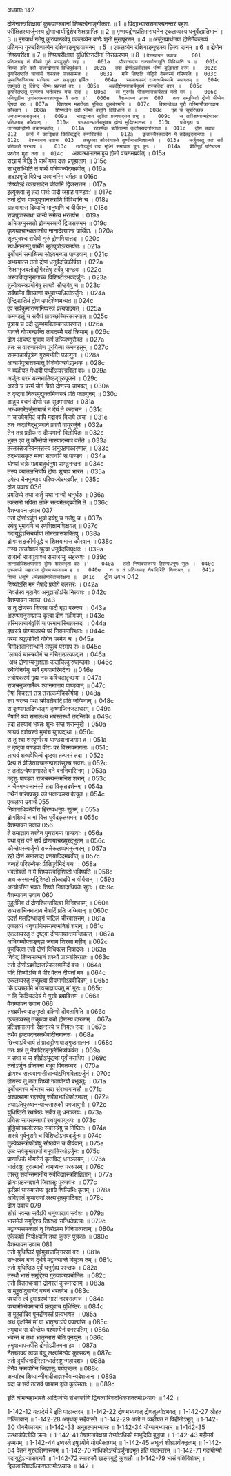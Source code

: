 अध्यायः 142

द्रोणेनास्त्रशिक्षायां कुरुपाण्डवानां शिष्यत्वेनाङ्गीकारः ॥ 1 ॥ विद्याभ्याससमाप्त्यनन्तरं बहुशः परीक्षितस्यार्जुनस्य द्रोणाचार्याद्विशेषशिक्षाप्राप्तिः ॥ 2 ॥ मृण्मयद्रोणप्रतिमाराधनेन एकलव्यस्य धनुर्वेदप्रतिभानं ॥ 3 ॥ मृगयार्थं गतेषु कुरुपाण्डवेषु एकलव्येन बाणैः शुनो मुखपूरणम् ॥ 4 ॥ अर्जुनप्रार्थनया द्रोणेनैकलव्यं प्रतिगम्य गुरुदक्षिणात्वेन दक्षिणाङ्गुष्ठयाचनम् ॥ 5 ॥ एकलव्येन दक्षिणाङ्गुष्ठस्य छित्वा दानम् ॥ 6 ॥ द्रोणेन शिष्यपरीक्षा ॥ 7 ॥ शिष्यपरीक्षायां युधिष्ठिरादीनां निराकरणम् ॥ 8 ॥
`वैशम्पायन उवाच 	001  
प्रतिजग्राह तं भीष्मो गुरुं पाण्डुसुतैः सह ।	001a  
पौत्रानादाय तान्सर्वान्वसूनि विविधानि च ॥	001c  
शिष्या इति ददौ राजन्द्रोणाय विधिपूर्वकम् ।	002a  
तदा द्रोणोऽब्रवीद्वाक्यं भीष्मं बुद्धिमतां वरम् ॥	002c  
कृपस्तिष्ठति चाचार्यः शस्त्रज्ञः प्राज्ञसम्मतः ।	003a  
मयि तिष्ठति चेद्विप्रो वैमनस्यं गमिष्यति ॥	003c  
युष्मान्किञ्चिच्च याचित्वा धनं सङ्गृह्य हर्षितः ।	004a  
स्वमाश्रमपदं राजन्गमिष्यामि यथागतम् ॥	004c  
एवमुक्ते तु विप्रेन्द्रं भीष्मः प्रहरतां वरः ।	005a  
अब्रवीद्द्रोणमाचार्यमुख्यं शस्त्रविदां वरम् ॥	005c  
कृपस्तिष्ठतु पूज्यश्च भर्तव्यश्च मया सदा ।	006a  
त्वं गुरुर्भव पौत्राणामाचार्यस्त्वं मतो मम ।	006c  
प्रतिगृह्णीष्व पुत्रांस्त्वमस्त्रज्ञान्कुरु वै सदा ॥'	006e  
वैशम्पायन उवाच	007  
ततः सम्पूजितो द्रोणो भीष्मेण द्विपदां वरः ।	007a  
विशश्राम महातेजाः पूजितः कुरुवेश्मनि ॥	007c  
विश्रान्तेऽथ गुरौ तस्मिन्पौत्रानादाय कौरवान् ।	008a  
शिष्यत्वेन ददौ भीष्मो वसूनि विविधानि च ॥	008c  
गृहं च सुपरिच्छन्नं धनधान्यसमाकुलम् ।	009a  
भारद्वाजाय सुप्रीतः प्रत्यपादयत प्रभुः ॥	009c  
स ताञ्शिष्यान्महेष्वासः प्रतिजग्राह कौरवान् ।	010a  
पाण्डवान्धार्तराष्ट्रांश्च द्रोणो मुदितमानसः ॥	010c  
प्रतिगृह्य च तान्सर्वान्द्रोणो वचनमब्रवीत् ।	011a  
रहस्येकः प्रतीतात्मा कृतोपसदनांस्तथा ॥	011c  
द्रोण उवाच	012  
कार्यं मे काङ्क्षितं किञ्चिद्धृदि सम्परिवर्तते ।	012a  
कृतास्त्रैस्तत्प्रदेयं मे तदेतद्वदतानघाः ॥	012c  
वैशम्पायन उवाच	013  
तच्छ्रुत्वा कौरवेयास्ते तूष्णीमासन्विशाम्पते ।	013a  
अर्जुनस्तु ततः सर्वं प्रतिजज्ञे परन्तप ॥	013c  
ततोऽर्जुनं तदा मूर्ध्नि समाघ्राय पुनः पुनः ।	014a  
प्रीतिपूर्वं परिष्वज्य प्ररुरोद मुदा तदा ॥	014c  
`अश्वत्थामानमाहूय द्रोणो वचनमब्रवीत् ।	015a  
सखायं विद्धि ते पार्थं मया दत्तः प्रगृह्यताम् ॥	015c  
साधुसाध्विति तं पार्थः परिष्वज्येदमब्रवीत् ।	016a  
अद्यप्रभृति विप्रेन्द्र परवानस्मि धर्मतः ॥	016c  
शिष्योऽहं त्वत्प्रसादेन जीवामि द्विजसत्तम ।	017a  
इत्युक्त्वा तु तदा पार्थः पादौ जग्राह पाण्डवः' ॥	017c  
ततो द्रोणः पाण्डुपुत्रानस्त्राणि विविधानि च ।	018a  
ग्राहयामास दिव्यानि मानुषाणि च वीर्यवान् ॥	018c  
राजपुत्रास्तथा चान्ये समेत्य भरतर्षभ ।	019a  
अभिजग्मुस्ततो द्रोणमस्त्रार्थे द्विजसत्तमम् ॥	019c  
वृष्णयश्चान्धकाश्चैव नानादेश्याश्च पार्थिवाः ।	020a  
सूतपुत्रश्च राधेयो गुरुं द्रोणमियात्तदा ॥	020c  
स्पर्धमानस्तु पार्थेन सूतपुत्रोऽत्यमर्षणः ।	021a  
दुर्योधनं समाश्रित्य सोऽवमन्यत पाण्डवान् ॥	021c  
अभ्ययात्स ततो द्रोणं धनुर्वेदचिकीर्षया ।	022a  
शिक्षाभुजबलोद्योगैस्तेषु सर्वेषु पाण्डवः ॥	022c  
अस्त्रविद्यानुरागाच्च विशिष्टोऽभवदर्जुनः ।	023a  
तुल्येष्वस्त्रप्रयोगेषु लाघवे सौष्टवेषु च ॥	023c  
सर्वेषामेव शिष्याणां बभूवाभ्यधिकोऽर्जुनः ।	024a  
ऐन्द्रिमप्रतिमं द्रोण उपदेशेष्वमन्यत ॥	024c  
एवं सर्वकुमाराणामिष्वस्त्रं प्रत्यपादयत् ।	025a  
कमण्डलुं च सर्वेषां प्रायच्छच्चिरकारणात् ॥	025c  
पुत्राय च ददौ कुम्भमविलम्बनकारणात् ।	026a  
यावत्ते नोपगच्छन्ति तावदस्मै परां क्रियाम् ॥	026c  
द्रोण आचष्ट पुत्राय कर्म तज्जिष्णुरौहत ।	027a  
ततः स वारुणास्त्रेण पूरयित्वा कमण्डलुम् ॥	027c  
सममाचार्यपुत्रेण गुरुमभ्येति फाल्गुनः ।	028a  
आचार्यपुत्रात्तस्मात्तु विशेषोपचयेऽपृथक् ॥	028c  
न व्यहीयत मेधावी पार्थोऽप्यस्त्रविदां वरः ।	029a  
अर्जुनः परमं यत्नमातिष्ठद्गुरुपूजने ॥	029c  
अस्त्रे च परमं योगं प्रियो द्रोणस्य चाभवत् ।	030a  
तं दृष्ट्वा नित्यमुद्युक्तमिष्वस्त्रं प्रति फाल्गुनम् ॥	030c  
आहूय वचनं द्रोणो रहः सूदमभाषत ।	031a  
अन्धकारेऽर्जुनायान्नं न देयं ते कदाचन ।	031c  
न चाख्येयमिदं चापि मद्वाक्यं विजये त्वया ॥	031e  
ततः कदाचिद्भुञ्जाने प्रववौ वायुरर्जुने ।	032a  
तेन तत्र प्रदीपः स दीप्यमानो विलोपितः ॥	032c  
भुक्त एव तु कौन्तेयो नास्यादन्यत्र वर्तते ।	033a  
हस्तस्तेजस्विनस्तस्य अनुग्रहणकारणात् ॥	033c  
तदभ्यासकृतं मत्वा रात्रावपि स पाण्डवः ।	034a  
योग्यां चक्रे महाबाहुर्धनुषा पाण्डुनन्दनः ॥	034c  
तस्य ज्यातलनिर्घोषं द्रोणः शुश्राव भारत ।	035a  
उपेत्य चैनमुत्थाय परिष्वज्येदमब्रवीत् ॥	035c  
द्रोण उवाच	036  
प्रयतिष्ये तथा कर्तुं यथा नान्यो धनुर्धरः ।	036a  
त्वत्समो भविता लोके सत्यमेतद्ब्रवीमि ते ॥	036c  
वैशम्पायन उवाच	037  
ततो द्रोणोऽर्जुनं भूयो हयेषु च गजेषु च ।	037a  
रथेषु भूमावपि च रणशिक्षामशिक्षयत् ॥	037c  
गदायुद्धेऽसिचर्यायां तोमरप्रासशक्तिषु ।	038a  
द्रोणः सङ्कीर्णयुद्धे च शिक्षयामास कौरवान् ॥	038c  
तस्य तत्कौशलं श्रुत्वा धनुर्वेदजिघृक्षवः ।	039a  
राजानो राजपुत्राश्च समाजग्मुः सहस्रशः ॥	039c  
`तान्सर्वाञ्शिक्षयामास द्रोणः शस्त्रभृतां वरः ।'	040a  
ततो निषादराजस्य हिरण्यधनुषः सुतः ।	040c  
एकलव्यो महाराज द्रोणमभ्याजगाम ह ॥	040e  
न स तं प्रतिजग्राह नैषादिरिति चिन्तयन् ।	041a  
शिष्यं धनुषि धर्मज्ञस्तेषामेवान्ववेक्षया ॥	041c  
`द्रोण उवाच	042  
शिष्योऽसि मम नैषादे प्रयोगे बलत्तरः ।	042a  
निवर्तस्व गृहानेव अनुज्ञातोऽसि नित्यशः ॥	042c  
वैशम्पायन उवाच'	043  
स तु द्रोणस्य शिरसा पादौ गृह्य परन्तपः ।	043a  
अरण्यमनुसम्प्राप्य कृत्वा द्रोणं महीमयम् ॥	043c  
तस्मिन्नाचार्यवृत्तिं च परमामास्थितस्तदा ।	044a  
इष्वस्त्रे योगमातस्थे परं नियममास्थितः ॥	044c  
परया श्रद्धयोपेतो योगेन परमेण च ।	045a  
विमोक्षादानसन्धाने लघुत्वं परमाप सः ॥	045c  
`लाघवं चास्त्रयोगं च नचिरात्प्रत्यपद्यत ।	046a  
'अथ द्रोणाभ्यनुज्ञाताः कदाचित्कुरुपाण्डवाः ।	046c  
रथैर्विनिर्ययुः सर्वे मृगयामरिमर्दनाः ॥	046e  
तत्रोपकरणं गृह्य नरः कश्चिद्यदृच्छया ।	047a  
राजन्ननुजगामैकः श्वानमादाय पाण्डवान् ॥	047c  
तेषां विचरतां तत्र तत्तत्कर्मचिकीर्षया ।	048a  
श्वा चरन्स पथा क्रीडन्नैषादिं प्रति जग्मिवान् ॥	048c  
स कृष्णमलदिग्धाङ्गं कृष्णाजिनजटाधरम् ।	049a  
नैषादिं श्वा समालक्ष्य भषंस्तस्थौ तदन्तिके ॥	049c  
तदा तस्याथ भषतः शुनः सप्त शरान्मुखे ।	050a  
लाघवं दर्शन्नस्त्रे मुमोच युगपद्यथा ॥	050c  
स तु श्वा शरपूर्णास्यः पाण्डवानाजगाम ह ।	051a  
तं दृष्ट्वा पाण्डवा वीराः परं विस्मयमागताः ॥	051c  
लाघवं शब्धवेधित्वं दृष्ट्वा तत्परमं तदा ।	052a  
प्रेक्ष्य तं व्रीडिताश्चासन्प्रशशंसुश्च सर्वशः ॥	052c  
तं ततोऽन्वेषमाणास्ते वने वननिवासिनम् ।	053a  
ददृशुः पाण्डवा राजन्नस्यन्तमनिशं शरान् ॥	053c  
न चैनमभ्यजानंस्ते तदा विकृतदर्शनम् ।	054a  
तथैनं परिपप्रच्छ्रुः को भवान्कस्य वेत्युत ॥	054c  
एकलव्य उवाच	055  
निषादाधिपतेर्वीरा हिरण्यधनुषः सुतम् ।	055a  
द्रोणशिष्यं च मां वित्त धुर्वेदकृतश्रमम् ॥	055c  
वैशम्पायन उवाच	056  
ते तमाज्ञाय तत्त्वेन पुनरागम्य पाण्डवाः ।	056a  
यथा वृत्तं वने सर्वं द्रोणायाचख्युरद्भुतम् ॥	056c  
कौन्तेयस्त्वर्जुनो राजन्नेकलव्यमनुस्मरन् ।	057a  
रहो द्रोणं समासाद्य प्रणयादिदमब्रवीत् ॥	057c  
नन्वहं परिरभ्यैकः प्रीतिपूर्वमिदं वचः ।	058a  
भवतोक्तो न मे शिष्यस्त्वद्विशिष्टो भविष्यति ॥	058c  
अथ कस्मान्मद्विशिष्टो लोकादपि च वीर्यवान् ।	059a  
अन्योऽस्ति भवतः शिष्यो निषादाधिपतेः सुतः ।	059c  
वैशम्पायन उवाच	060  
मुहूर्तमिव तं द्रोणश्चिन्तयित्वा विनिश्चयम् ।	060a  
सव्यसाचिनमादाय नैषादिं प्रति जग्मिवान् ॥	060c  
ददर्श मलदिग्धाङ्गं जटिलं चीरवाससम् ।	061a  
एकलव्यं धनुष्पाणिमस्यन्तमनिशं शरान् ॥	061c  
एकलव्यस्तु तं दृष्ट्वा द्रोणमायान्तमन्तिकात् ।	062a  
अभिगम्योपसङ्गृह्य जगाम शिरसा महीम् ॥	062c  
पूजयित्वा ततो द्रोणं विधिवत्स निषादजः ।	063a  
निवेद्य शिष्यमात्मानं तस्थौ प्राञ्जलिरग्रतः ॥	063c  
ततो द्रोणोऽब्रवीद्राजन्नेकलव्यमिदं वचः ।	064a  
यदि शिष्योऽसि मे वीर वेतनं दीयतां मम ॥	064c  
एकलव्यस्तु तच्छ्रुत्वा प्रीयमाणोऽब्रवीदिदम् ।	065a  
किं प्रयच्छामि भगवन्नाज्ञापयतु मां गुरुः ॥	065c  
न हि किञ्चिददेयं मे गुरवे ब्रह्मवित्तम ।	066a  
वैशम्पायन उवाच	066  
तमब्रवीत्त्वयाङ्गुष्ठो दक्षिणो दीयतामिति ॥	066c  
एकलव्यस्तु तच्छ्रुत्वा वचो द्रोणस्य दारुणम् ।	067a  
प्रतिज्ञामात्मनो रक्षन्सत्ये च नियतः सदा ॥	067c  
तथैव हृष्टवदनस्तथैवादीनमानसः ।	068a  
छित्त्वाऽविचार्य तं प्रादाद्द्रोणायाङ्गुष्ठमात्मनः ॥	068c  
ततः शरं तु नैषादिरङ्गुलीभिर्व्यकर्षत ।	069a  
न तथा च स शीघ्रोऽभूद्यथा पूर्वं नराधिप ॥	069c  
ततोऽर्जुनः प्रीतमना बभूव विगतज्वरः ।	070a  
द्रोणश्च सत्यवागासीन्नान्योऽभिभविताऽर्जुनं ॥	070c  
द्रोणस्य तु तदा शिष्यौ गदायोग्यौ बभूवतुः ।	071a  
दुर्योधनश्च भीमश्च सदा संरब्धणानसौ ॥	071c  
अश्वत्थामा रहस्येषु सर्वेष्वभ्यधिकोऽभवत् ।	072a  
तथाऽतिपुरुषानन्यान्त्सारुकौ यमजावुभौ ॥	072c  
युधिष्ठिरो रथश्रेष्ठः सर्वत्र तु धनञ्जयः ।	073a  
प्रथितः सागरान्तायां रथयूथपयूथपः ॥	073c  
बुद्धियोगबलोत्साहः सर्वास्त्रेषु च निष्ठितः ।	074a  
अस्त्रे गुर्वनुरागे च विशिष्टोऽभवदर्जुनः ॥	074c  
तुल्येष्वस्त्रोपदेशेषु सौष्ठवेन च वीर्यवान् ।	075a  
एकः सर्वकुमाराणां बभूवातिरथोऽर्जुनः ॥	075c  
प्राणाधिकं भीमसेनं कृतविद्यं धनञ्जयम् ।	076a  
धार्तराष्ट्रा दुरात्मानो नामृष्यन्त परस्परम् ॥	076c  
तांस्तु सर्वान्समानीय सर्वविद्यास्त्रशिक्षितान् ।	077a  
द्रोणः प्रहरणज्ञाने जिज्ञासुः पुरुषर्षभः ॥	077c  
कृत्रिमं भासमारोप्य वृक्षाग्रे शिल्पिभिः कृतम् ।	078a  
अविज्ञातं कुमाराणां लक्ष्यभूतमुपादिशत् ॥	078c  
द्रोण उवाच	079  
शीघ्रं भवन्तः सर्वेऽपि धनूंष्यादाय सर्वशः ।	079a  
भासमेतं समुद्दिश्य तिष्ठध्वं सन्धितेषतवः ॥	079c  
मद्वाक्यसमकालं तु शिरोऽस्य विनिपात्यताम् ।	080a  
एकैकशो नियोक्ष्यामि तथा कुरुत पुत्रकाः ॥	080c  
वैशम्पायन उवाच	081  
ततो युधिष्ठिरं पूर्वमुवाचाङ्गिरसां वरः ।	081a  
सन्धत्स्व बाणं दुर्धर्ष मद्वाक्यान्ते विमुञ्च तम् ॥	081c  
ततो युधिष्ठिरः पूर्वं धनुर्गृह्य परन्तपः ।	082a  
तस्थौ भासं समुद्दिश्य गुरुवाक्यप्रचोदितः ॥	082c  
ततो विततधन्वानं द्रोणस्तं कुरुनन्दनम् ।	083a  
स मुहूर्तादुवाचेदं वचनं भरतर्षभ ॥	083c  
पश्यसि त्वं द्रुमाग्रस्थं भासं नरवरात्मज ।	084a  
पश्यामीत्येवमाचार्यं प्रत्युवाच युधिष्ठिरः ॥	084c  
स मुहूर्तादिव पुनर्द्रोणस्तं प्रत्यभाषत ।	085a  
अथ वृक्षमिमं मां वा भ्रातॄन्वाऽपि प्रपश्यसि ॥	085c  
तमुवाच स कौन्तेयः पश्याम्येनं वनस्पतिम् ।	086a  
भवन्तं च तथा भ्रातॄन्भासं चेति पुनःपुनः ॥	086c  
तमुवाचापसर्पेति द्रोणोऽप्रीतमना इव ।	087a  
नैतच्छक्यं त्वया वेद्धुं लक्ष्यमित्येव कुत्सयन् ॥	087c  
ततो दुर्योधनादींस्तान्धार्तराष्ट्रान्महायशाः ।	088a  
तेनैव क्रमयोगेन जिज्ञासुः पर्यपृच्छत ॥	088c  
अन्यांश्च शिष्यान्भीमादीन्राज्ञश्चैवान्यदेशजान् ।	089a  
यदा च सर्वे तत्सर्वं पश्याम इति कुत्सिताः ॥ ॥	089c  

इति श्रीमन्महाभारते आदिपर्वणि संभवपर्वणि द्विचत्वारिंशदधिकशततमोऽध्यायः ॥ 142 ॥

1-142-12 यत्प्रदेयं मे इति पाठान्तरम् ॥ 1-142-22 द्रोणमभ्ययात् द्रोणतुल्योऽभवत् ॥ 1-142-27 औहत तर्कितवान् ॥ 1-142-28 अपृथक् सहैवास्ते ॥ 1-142-29 अतो न व्यहीयत न विहीनोऽभूत् ॥ 1-142-30 योगमैकाग्र्यम् ॥ 1-142-33 अनुग्रहणमभ्यासः ॥ 1-142-34 योग्यामभ्यासम् ॥ 1-142-35 उत्थायोपेत्येति क्रमः ॥ 1-142-41 तेषामन्ववेक्षया तेभ्योऽधिको माभूदिति बुद्ध्या ॥ 1-142-43 महीमयं मृण्मयम् ॥ 1-142-44 इष्वस्त्रे इषुप्रयोगे योगमैकाग्र्यम् ॥ 1-142-45 लघुत्वं शीघ्रप्रयोक्तृत्वम् ॥ 1-142-64 वेतनं गुरुदक्षिणारूपम् ॥ 1-142-70 नाधिकोऽन्योऽर्जुनादभूत इति पाठान्तरम् ॥ 1-142-71 गदायोग्यौ गदायुद्धेऽभ्यासवन्तौ ॥ 1-142-72 त्सारुकौ खङ्गयुद्धे कुशलौ ॥ 1-142-79 भासं पक्षिविशेषम् ॥ द्विचत्वारिंशदधिकशततमोऽध्यायः ॥ 142 ॥
